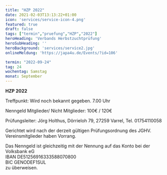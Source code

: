 ```yaml
---
title: "HZP 2022"
date: 2021-02-03T13:13:22+01:00
icon: 'services/service-icon-4.png'
featured: true
draft: false
tags: ["termin","pruefung","HZP","2022"]
heroHeading: 'Verbands Herbstzuchtprüfung'
heroSubHeading: ''
heroBackground: 'services/service2.jpg'
onlineMeldung: 'https://japa4u.de/Events/?id=106'

termin: "2022-09-24"
tag: 24
wochentag: Samstag
monat: September
---
```


**HZP 2022**


Treffpunkt: Wird noch bekannt gegeben.   7.00 Uhr

Nenngeld Mitglieder/ Nicht Mitglieder: 100€ / 120€ 

Prüfungsleiter: Jörg Holthus, Dörrieloh 79, 27259 Varrel, Tel. 01754110058

Gerichtet wird nach der derzeit gültigen Prüfungsordnung des JGHV.  Vereinsmitglieder haben Vorrang.

Das Nenngeld ist gleichzeitig mit der Nennung auf das Konto bei der Volksbank eG  
IBAN DE51256916333588070800  
BIC GENODEF1SUL  
zu überweisen.  